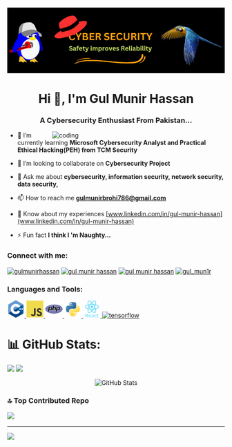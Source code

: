 ![logo](https://github.com/GulMunirHassan/GulMunirHassan/blob/main/gihub.PNG)


<h1 align="center">Hi 👋, I'm Gul Munir Hassan</h1>
<h3 align="center">A Cybersecurity Enthusiast From Pakistan...</h3>

<img align="right" alt= "coding" width="400" src="https://stiriinternationale.ro/wp-content/uploads/2020/05/laptop-hacker-surveillance.gif">

- 🌱 I’m currently learning **Microsoft Cybersecurity Analyst and Practical Ethical Hacking(PEH) from TCM Security**

- 👯 I’m looking to collaborate on **Cybersecurity Project**

- 💬 Ask me about **cybersecurity, information security, network security, data security,**

- 📫 How to reach me **gulmunirbrohi786@gmail.com**

- 📄 Know about my experiences [www.linkedin.com/in/gul-munir-hassan](www.linkedin.com/in/gul-munir-hassan)

- ⚡ Fun fact **I think I 'm Naughty...**

<h3 align="left">Connect with me:</h3>
<p align="left">
<a href="https://twitter.com/GulMunirHassan" target="blank"><img align="center" src="https://raw.githubusercontent.com/rahuldkjain/github-profile-readme-generator/master/src/images/icons/Social/twitter.svg" alt="gulmunirhassan" height="30" width="40" /></a>
<a href="https://linkedin.com/in/gul-munir-hassan" target="blank"><img align="center" src="https://raw.githubusercontent.com/rahuldkjain/github-profile-readme-generator/master/src/images/icons/Social/linked-in-alt.svg" alt="gul munir hassan" height="30" width="40" /></a>
<a href="https://fb.com/gulmunirhassan" target="blank"><img align="center" src="https://raw.githubusercontent.com/rahuldkjain/github-profile-readme-generator/master/src/images/icons/Social/facebook.svg" alt="gul munir hassan" height="30" width="40" /></a>
<a href="https://instagram.com/gul_mun1r" target="blank"><img align="center" src="https://raw.githubusercontent.com/rahuldkjain/github-profile-readme-generator/master/src/images/icons/Social/instagram.svg" alt="gul_mun1r" height="30" width="40" /></a>
</p>

<h3 align="left">Languages and Tools:</h3>
<p align="left"> <a href="https://www.w3schools.com/cpp/" target="_blank" rel="noreferrer"> <img src="https://raw.githubusercontent.com/devicons/devicon/master/icons/cplusplus/cplusplus-original.svg" alt="cplusplus" width="40" height="40"/> </a> <a href="https://developer.mozilla.org/en-US/docs/Web/JavaScript" target="_blank" rel="noreferrer"> <img src="https://raw.githubusercontent.com/devicons/devicon/master/icons/javascript/javascript-original.svg" alt="javascript" width="40" height="40"/> </a> <a href="https://www.php.net" target="_blank" rel="noreferrer"> <img src="https://raw.githubusercontent.com/devicons/devicon/master/icons/php/php-original.svg" alt="php" width="40" height="40"/> </a> <a href="https://www.python.org" target="_blank" rel="noreferrer"> <img src="https://raw.githubusercontent.com/devicons/devicon/master/icons/python/python-original.svg" alt="python" width="40" height="40"/> </a> <a href="https://reactjs.org/" target="_blank" rel="noreferrer"> <img src="https://raw.githubusercontent.com/devicons/devicon/master/icons/react/react-original-wordmark.svg" alt="react" width="40" height="40"/> </a> <a href="https://www.tensorflow.org" target="_blank" rel="noreferrer"> <img src="https://www.vectorlogo.zone/logos/tensorflow/tensorflow-icon.svg" alt="tensorflow" width="40" height="40"/> </a> </p>

# 📊 GitHub Stats:
![](https://github-readme-stats.vercel.app/api?username=GulMunirHassan&theme=dark&hide_border=false&include_all_commits=true&count_private=true)
![](https://github-readme-streak-stats.herokuapp.com/?user=GulMunirHassan&theme=dark&hide_border=false)<br/>
<div align="center">
  <img src="https://github-readme-stats.vercel.app/api/top-langs/?username=GulMunirHassan&theme=dark&hide_border=false&include_all_commits=true&count_private=true&layout=compact" alt="GitHub Stats">
</div>

### 🔝 Top Contributed Repo
![](https://github-contributor-stats.vercel.app/api?username=GulMunirHassan&limit=5&theme=dark&combine_all_yearly_contributions=true)

---
[![](https://visitcount.itsvg.in/api?id=GulMunirHassan&icon=0&color=0)](https://visitcount.itsvg.in)

<!-- Proudly created with GPRM ( https://gprm.itsvg.in ) -->
